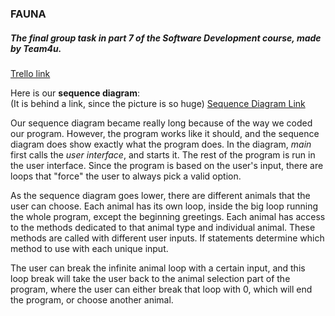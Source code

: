 ### FAUNA

##### The final group task in part 7 of the Software Development course, made by Team4u.

[Trello link](https://trello.com/b/AGGB9EzQ/team4you)   

Here is our **sequence diagram**:  
(It is behind a link, since the picture is so huge)
[Sequence Diagram Link](https://raw.githubusercontent.com/TuukkaUllakko/NEWT4U/master/assets/Sequence%20Diagram%20FaunaProject.png)  

Our sequence diagram became really long because of the way we coded our program. However, the program works like it should, and the sequence diagram does show exactly what the program does. In the diagram, *main* first calls the *user interface*, and starts it. The rest of the program is run in the user interface. Since the program is based on the user's input, there are loops that "force" the user to always pick a valid option.   

As the sequence diagram goes lower, there are different animals that the user can choose. Each animal has its own loop, inside the big loop running the whole program, except the beginning greetings. Each animal has access to the methods dedicated to that animal type and individual animal. These methods are called with different user inputs. If statements determine which method to use with each unique input.   

The user can break the infinite animal loop with a certain input, and this loop break will take the user back to the animal selection part of the program, where the user can either break that loop with 0, which will end the program, or choose another animal.